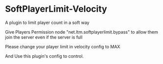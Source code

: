# SoftPlayerLimit-Velocity
A plugin to limit player count in a soft way

Give Players Permission node "net.ltm.softplayerlimit.bypass" to allow them join the server even if the server is full

Please change your player limit in velocity config to MAX

And Use this plugin's config to control.
